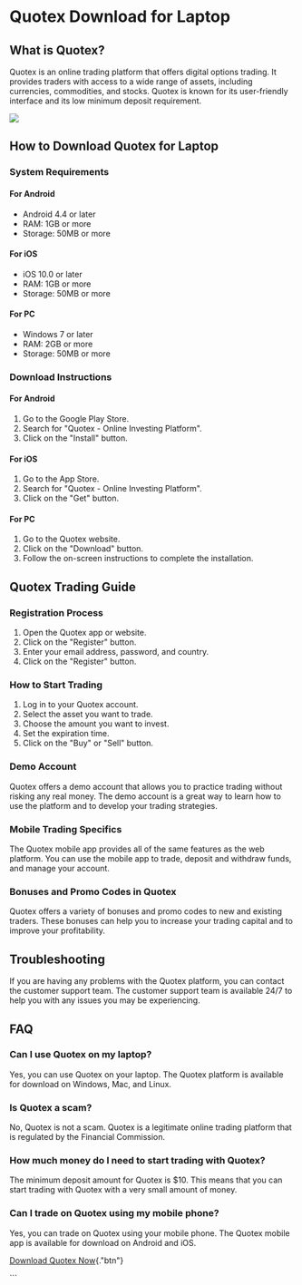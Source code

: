 # Quotex Download for Laptop

## What is Quotex?

Quotex is an online trading platform that offers digital options
trading. It provides traders with access to a wide range of assets,
including currencies, commodities, and stocks. Quotex is known for its
user-friendly interface and its low minimum deposit requirement.

[![](https://static.quotex.io/files/1_en/300_250.jpg)](https://traff.sbs/brokerqxsignupf)

## How to Download Quotex for Laptop

### System Requirements

#### For Android

-   Android 4.4 or later
-   RAM: 1GB or more
-   Storage: 50MB or more

#### For iOS

-   iOS 10.0 or later
-   RAM: 1GB or more
-   Storage: 50MB or more

#### For PC

-   Windows 7 or later
-   RAM: 2GB or more
-   Storage: 50MB or more

### Download Instructions

#### For Android

1.  Go to the Google Play Store.
2.  Search for "Quotex - Online Investing Platform".
3.  Click on the "Install" button.

#### For iOS

1.  Go to the App Store.
2.  Search for "Quotex - Online Investing Platform".
3.  Click on the "Get" button.

#### For PC

1.  Go to the Quotex website.
2.  Click on the "Download" button.
3.  Follow the on-screen instructions to complete the installation.

## Quotex Trading Guide

### Registration Process

1.  Open the Quotex app or website.
2.  Click on the "Register" button.
3.  Enter your email address, password, and country.
4.  Click on the "Register" button.

### How to Start Trading

1.  Log in to your Quotex account.
2.  Select the asset you want to trade.
3.  Choose the amount you want to invest.
4.  Set the expiration time.
5.  Click on the "Buy" or "Sell" button.

### Demo Account

Quotex offers a demo account that allows you to practice trading without
risking any real money. The demo account is a great way to learn how to
use the platform and to develop your trading strategies.

### Mobile Trading Specifics

The Quotex mobile app provides all of the same features as the web
platform. You can use the mobile app to trade, deposit and withdraw
funds, and manage your account.

### Bonuses and Promo Codes in Quotex

Quotex offers a variety of bonuses and promo codes to new and existing
traders. These bonuses can help you to increase your trading capital and
to improve your profitability.

## Troubleshooting

If you are having any problems with the Quotex platform, you can contact
the customer support team. The customer support team is available 24/7
to help you with any issues you may be experiencing.

## FAQ

### Can I use Quotex on my laptop?

Yes, you can use Quotex on your laptop. The Quotex platform is available
for download on Windows, Mac, and Linux.

### Is Quotex a scam?

No, Quotex is not a scam. Quotex is a legitimate online trading platform
that is regulated by the Financial Commission.

### How much money do I need to start trading with Quotex?

The minimum deposit amount for Quotex is \$10. This means that you can
start trading with Quotex with a very small amount of money.

### Can I trade on Quotex using my mobile phone?

Yes, you can trade on Quotex using your mobile phone. The Quotex mobile
app is available for download on Android and iOS.

[Download Quotex
Now](\%22https://traff.sbs/quotexonelink\%22){."btn"}

\`\`\`

